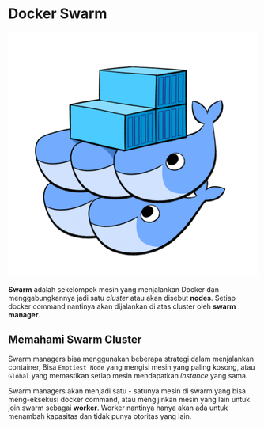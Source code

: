 # Docker Swarm

![Docker Swarm](pictures/swarm-1.png)


**Swarm** adalah sekelompok mesin yang menjalankan Docker dan menggabungkannya jadi satu _cluster_ atau akan disebut **nodes**. Setiap docker command nantinya akan dijalankan di atas cluster oleh **swarm manager**.


## Memahami Swarm Cluster
Swarm managers bisa menggunakan beberapa strategi dalam menjalankan container, Bisa `Emptiest Node` yang mengisi mesin yang paling kosong, atau `Global` yang memastikan setiap mesin mendapatkan _instance_ yang sama.

Swarm managers akan menjadi satu - satunya mesin di swarm yang bisa meng-eksekusi docker command, atau mengijinkan mesin yang lain untuk join swarm sebagai **worker**. Worker nantinya hanya akan ada untuk menambah kapasitas dan tidak punya otoritas yang lain.



